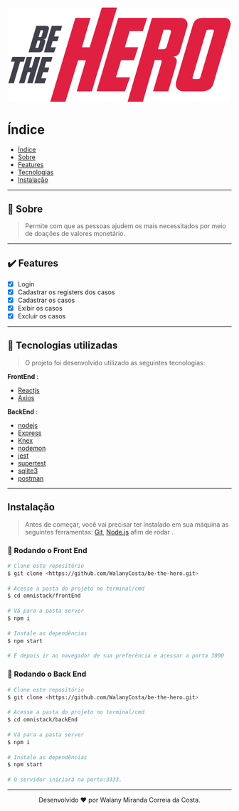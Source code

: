 <h1 align='center'>
<img src='./imgs/logo.svg' title='#Logo' alt='Logo'>
</h1>

Índice
=================

<!--ts-->
   * [Índice](#Indice)
   * [Sobre](#Sobre)
   * [Features](#Features)
   * [Tecnologias](#Tecnologias)
   * [Instalação](#instalação)
<!--te-->

---
## 🔖 Sobre

> Permite com que as pessoas ajudem os mais necessitados por meio de doações de valores monetário.

---
## ✔️ Features

- [X] Login
- [X] Cadastrar os registers dos casos
- [x] Cadastrar os casos
- [x] Exibir os casos
- [x] Excluir os casos

---

## 🚀 Tecnologias utilizadas

> O projeto foi desenvolvido utilizado as seguintes tecnologias:

<strong>FrontEnd</strong> :

- [Reactjs](https://reactjs.org/)
- [Axios](https://github.com/axios/axios)

<strong>BackEnd</strong> :

- [nodejs](https://nodejs.org/en/)
- [Express](https://expressjs.com/)
- [Knex](http://knexjs.org/)
- [nodemon](https://github.com/remy/nodemon)
- [jest](https://jestjs.io/)
- [supertest](https://github.com/visionmedia/supertest)
- [sqlite3](https://www.sqlite.org/index.html)
- [postman](https://www.postman.com/)

---

## Instalação

> Antes de começar, você vai precisar ter instalado em sua máquina as seguintes ferramentas:
> [Git](https://git-scm.com), [Node.js](https://nodejs.org/en/) afim de rodar . 

### 🎲 Rodando o Front End

```bash
# Clone este repositório
$ git clone <https://github.com/WalanyCosta/be-the-hero.git>

# Acesse a pasta do projeto no terminal/cmd
$ cd omnistack/frontEnd

# Vá para a pasta server
$ npm i 

# Instale as dependências
$ npm start

# E depois ir ao navegador de sua preferência e acessar a porta 3000
```
### 🎲 Rodando o Back End

```bash
# Clone este repositório
$ git clone <https://github.com/WalanyCosta/be-the-hero.git>

# Acesse a pasta do projeto no terminal/cmd
$ cd omnistack/backEnd

# Vá para a pasta server
$ npm i 

# Instale as dependências
$ npm start

# O servidor iniciará na porta:3333. 
```

---
<p align='center'>Desenvolvido ❤️ por Walany Miranda Correia da Costa.</p>
